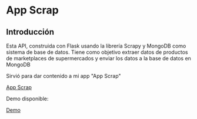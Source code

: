 # App Scrap

## Introducción

Esta API, construida con Flask usando la librería Scrapy y MongoDB como sistema de base de datos. Tiene como objetivo extraer datos de productos de marketplaces de supermercados y enviar los datos a la base de datos en MongoDB

Sirvió para dar contenido a mi app "App Scrap"

[App Scrap](https://github.com/lKinox/App-Scrap)

Demo disponible: 

[Demo](https://appscrap.netlify.app/)